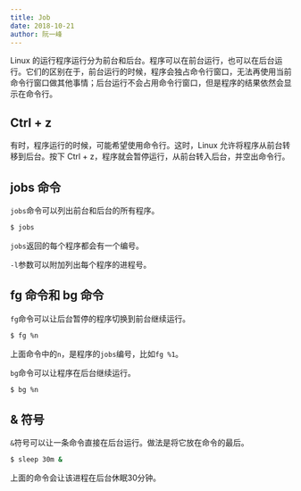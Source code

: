 ```yaml
---
title: Job
date: 2018-10-21
author: 阮一峰
---
```


Linux 的运行程序运行分为前台和后台。程序可以在前台运行，也可以在后台运行。它们的区别在于，前台运行的时候，程序会独占命令行窗口，无法再使用当前命令行窗口做其他事情；后台运行不会占用命令行窗口，但是程序的结果依然会显示在命令行。

## Ctrl + z

有时，程序运行的时候，可能希望使用命令行。这时，Linux 允许将程序从前台转移到后台。按下 Ctrl + z，程序就会暂停运行，从前台转入后台，并空出命令行。

## jobs 命令

`jobs`命令可以列出前台和后台的所有程序。

```bash
$ jobs
```

`jobs`返回的每个程序都会有一个编号。

`-l`参数可以附加列出每个程序的进程号。

## fg 命令和 bg 命令

`fg`命令可以让后台暂停的程序切换到前台继续运行。

```bash
$ fg %n
```

上面命令中的`n`，是程序的`jobs`编号，比如`fg %1`。

`bg`命令可以让程序在后台继续运行。

```bash
$ bg %n
```

## & 符号

`&`符号可以让一条命令直接在后台运行。做法是将它放在命令的最后。

```bash
$ sleep 30m &
```

上面的命令会让该进程在后台休眠30分钟。


